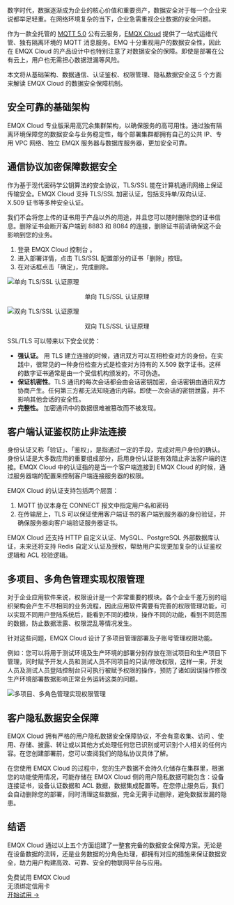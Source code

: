 数字时代，数据逐渐成为企业的核心价值和重要资产，数据安全对于每一个企业来说都举足轻重。在网络环境复杂的当下，企业急需重视企业数据的安全问题。

作为一款全托管的 [MQTT 5.0](https://www.emqx.com/zh/mqtt/mqtt5) 公有云服务，[EMQX Cloud](https://www.emqx.com/zh/cloud) 提供了一站式运维代管、独有隔离环境的 MQTT 消息服务。EMQ 十分重视用户的数据安全性，因此在 EMQX Cloud 的产品设计中也特别注意了对数据安全的保障。即使是部署在公有云上，用户也无需担心数据泄漏等风险。

本文将从基础架构、数据通信、认证鉴权、权限管理、隐私数据安全这 5 个方面来解读 EMQX Cloud 的数据安全保障机制。

## 安全可靠的基础架构

EMQX Cloud 专业版采用高冗余集群架构，以确保服务的高可用性。通过独有隔离环境保障您的数据安全与业务稳定性，每个部署集群都拥有自己的公共 IP、专用 VPC 网络、独立 EMQX 服务器与数据库服务器，更加安全可靠。

## 通信协议加密保障数据安全

作为基于现代密码学公钥算法的安全协议，TLS/SSL 能在计算机通讯网络上保证传输安全。EMQX Cloud 支持 TLS/SSL 加密认证，包括支持单/双向认证、X.509 证书等多种安全认证。

我们不会将您上传的证书用于产品以外的用途，并且您可以随时删除您的证书信息。删除证书会断开客户端到 8883 和 8084 的连接，删除证书前请确保这不会影响到您的业务。

1. 登录 EMQX Cloud 控制台 。
2. 进入部署详情，点击 TLS/SSL 配置部分的证书「删除」按钮。
3. 在对话框点击「确定」，完成删除。


![单向 TLS/SSL 认证原理](https://assets.emqx.com/images/800d703cf32d4d553cd6d77ff3778a31.png)

<center>单向 TLS/SSL 认证原理</center>

![双向 TLS/SSL 认证原理](https://assets.emqx.com/images/8e48d965a059d44db0b9458823464619.png)

<center>双向 TLS/SSL 认证原理</center>

SSL/TLS 可以带来以下安全优势：

- **强认证。** 用 TLS 建立连接的时候，通讯双方可以互相检查对方的身份。在实践中，很常见的一种身份检查方式是检查对方持有的 X.509 数字证书。这样的数字证书通常是由一个受信机构颁发的，不可伪造。
- **保证机密性**。TLS 通讯的每次会话都会由会话密钥加密，会话密钥由通讯双方协商产生。任何第三方都无法知晓通讯内容。即使一次会话的密钥泄露，并不影响其他会话的安全性。
- **完整性。** 加密通讯中的数据很难被篡改而不被发现。

## 客户端认证鉴权防止非法连接

身份认证又称「验证」、「鉴权」，是指通过一定的手段，完成对用户身份的确认。身份认证是大多数应用的重要组成部分，启用身份认证能有效阻止非法客户端的连接。EMQX Cloud 中的认证指的是当一个客户端连接到 EMQX Cloud 的时候，通过服务器端的配置来控制客户端连接服务器的权限。

EMQX Cloud 的认证支持包括两个层面：

1. MQTT 协议本身在 CONNECT 报文中指定用户名和密码
2. 在传输层上，TLS 可以保证使用客户端证书的客户端到服务器的身份验证，并确保服务器向客户端验证服务器证书。

EMQX Cloud 还支持 HTTP 自定义认证、MySQL、PostgreSQL 外部数据库认证，未来还将支持 Redis 自定义认证及授权，帮助用户实现更加复杂的认证鉴权逻辑和 ACL 校验逻辑。

## 多项目、多角色管理实现权限管理

对于企业应用软件来说，权限设计是一个非常重要的模块。各个企业千差万别的组织架构会产生不尽相同的业务流程，因此应用软件需要有完善的权限管理功能，可以实现不同用户登陆系统后，能看到不同的模块，操作不同的功能，看到不同范围的数据，防止数据泄露、权限混乱等情况发生。

针对这些问题，EMQX Cloud 设计了多项目管理部署及子账号管理权限功能。

例如：您可以将用于测试环境及生产环境的部署分别存放在测试项目和生产项目下管理，同时赋予开发人员和测试人员不同项目的只读/修改权限，这样一来，开发人员及测试人员登陆控制台只可执行被赋予权限的操作，预防了诸如因误操作修改生产环境部署数据影响正常业务运转这类的问题。

 
![多项目、多角色管理实现权限管理](https://assets.emqx.com/images/5ac188426bb70ad17b6006c5d9e10f05.png)


## 客户隐私数据安全保障

EMQX Cloud 拥有严格的用户隐私数据安全保障协议，不会有意收集、访问 、使用、存储、披露、转让或以其他方式处理任何您已识别或可识别个人相关的任何内容。在您创建部署前，您可以查阅我们的隐私协议具体了解。

在您使用 EMQX Cloud 的过程中，您的生产数据不会持久化储存在集群里，根据您的功能使用情况，可能存储在 EMQX Cloud 侧的用户隐私数据可能包含：设备连接证书，设备认证数据和 ACL 数据，数据集成配置等。在您停止服务后，我们会自动删除您的部署，同时清理这些数据，完全无需手动删除，避免数据泄漏的隐患。

## 结语

EMQX Cloud 通过以上五个方面组建了一整套完备的数据安全保障方案。无论是在设备数据的流转，还是业务数据的分角色处理，都拥有对应的措施来保证数据安全，助力用户构建高效、可靠、安全的物联网平台与应用。


<section class="promotion">
    <div>
        免费试用 EMQX Cloud
        <div class="is-size-14 is-text-normal has-text-weight-normal">无须绑定信用卡</div>
    </div>
    <a href="https://accounts-zh.emqx.com/signup?continue=https://cloud.emqx.com/console/deployments/0?oper=new" class="button is-gradient px-5">开始试用 →</a>
</section>
